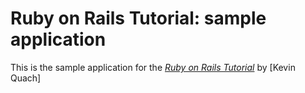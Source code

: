 # Ruby on Rails Tutorial: sample application

This is the sample application for
the [*Ruby on Rails Tutorial*](http://railstutorial.org/)
by [Kevin Quach]
